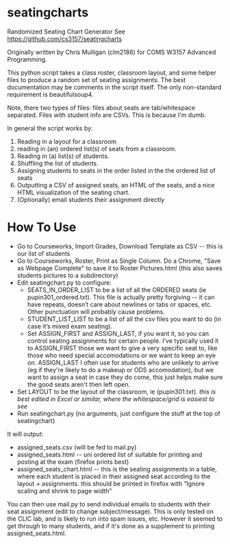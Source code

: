 seatingcharts
=============

Randomized Seating Chart Generator
See https://github.com/cs3157/seatingcharts 

Originally written by Chris Mulligan (clm2186) for COMS W3157 Advanced Programming. 

This python script takes a class roster, classroom layout, and some helper files to produce a random set of seating assignments. The best documentation may be comments in the script itself. The only non-standard requirement is beautifulsoup4.

Note, there two types of files: files about seats are tab/whitespace separated. Files with student info are CSVs. This is because I'm dumb.

In general the script works by:
 1. Reading in a layout for a classroom
 2. reading in (an) ordered list(s) of seats from a classroom.
 3. Reading in (a) list(s) of students.
 4. Shuffling the list of students.
 5. Assigning students to seats in the order listed in the the ordered list of seats
 6. Outputting a CSV of assigned seats, an HTML of the seats, and a nice HTML visualization of the seating chart. 
 7. (Optionally) email students their assignment directly


How To Use
==========

 * Go to Courseworks, Import Grades, Download Template as CSV -- this is our list of students
 * Go to Courseworks, Roster, Print as Single Column. Do a Chrome, "Save as Webpage Complete" to save it to Roster Pictures.html (this also saves students pictures to a subdirectory)
 * Edit seatingchart.py to configure:
   * SEATS_IN_ORDER_LIST to be a list of all the ORDERED seats (ie pupin301_ordered.txt). This file is actually pretty forgiving -- it can have repeats, doesn’t care about newlines or tabs or spaces, etc. Other punctuation will probably cause problems.
   * STUDENT_LIST_LIST to be a list of all the csv files you want to do (in case it’s mixed exam seating). 
   * Set ASSIGN_FIRST and ASSIGN_LAST, if you want it, so you can control seating assignments for certain people. I've typically used it to ASSIGN_FIRST those we want to give a very specific seat to, like those who need special accomodations or we want to keep an eye on. ASSIGN_LAST I often use for students who are unlikely to arrive (eg if they're likely to do a makeup or ODS accomodation), but we want to assign a seat in case they do come, this just helps make sure the good seats aren't then left open. 
 * Set LAYOUT to be the layout of the classroom, ie (pupin301.txt). *this is best edited in Excel or similar, where the whitespace/grid is easiest to see*
 * Run seatingchart.py (no arguments, just configure the stuff at the top of seatingchart)

It will output:
 * assigned_seats.csv (will be fed to mail.py)
 * assigned_seats.html -- uni ordered list of suitable for printing and posting at the exam (firefox prints best)
 * assigned_seats_chart.html -- this is the seating assignments in a table, where each student is placed in their assigned seat according to the layout + assignments. this should be printed in firefox with “Ignore scaling and shrink to page width”

You can then use mail.py to send individual emails to students with their seat assignment (edit to change subject/message). This is only tested on the CLIC lab, and is likely to run into spam issues, etc. However it seemed to get through to many students, and if it's done as a supplement to printing assigned_seats.html.
